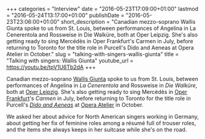 +++
categories = "Interview"
date = "2016-05-23T17:09:00+01:00"
lastmod = "2016-05-24T13:17:00+01:00"
publishDate = "2016-05-23T23:06:00+01:00"
short_description = "Canadian mezzo-soprano Wallis Giunta spoke to us from St. Louis, between performances of Angelina in La Cenerentola and Rossweise in Die Walküre, both at Oper Leipzig. She's also getting ready to sing Mercédès in Oper Frankfurt's Carmen in July, before returning to Toronto for the title role in Purcell's Dido and Aeneas at Opera Atelier in October."
slug = "talking-with-singers-wallis-giunta"
title = "Talking with singers: Wallis Giunta"
youtube_url = https://youtu.be/tpV1U6Tb2dA
+++

Canadian mezzo-soprano [Wallis Giunta](/scene/people/wallis-giunta/) spoke to us from St. Louis, between performances of Angelina in *La Cenerentola* and Rossweise in *Die Walküre*, both at [Oper Leipzig](http://www.oper-leipzig.de/en/programm/person/wallis-giunta/8537). She's also getting ready to sing Mercédès in [Oper Frankfurt](http://www.oper-frankfurt.de/de/spielplan/carmen/?id_datum=8#date)'s *Carmen* in July, before returning to Toronto for the title role in Purcell's [*Dido and Aeneas*](http://operaatelier.com/season/16-17-season/) at [Opera Atelier](/scene/people/opera-atelier/) in October.

We asked her about advice for North American singers working in Germany, about getting her fix of feminine roles among a résumé full of trouser roles, and the items she always keeps in her suitcase while she's on the road.
